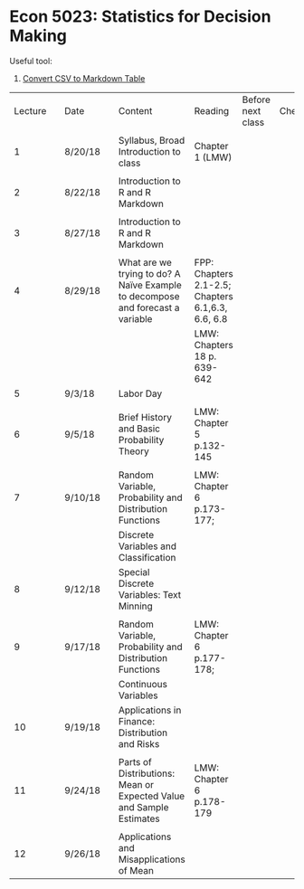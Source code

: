 # Econ 5023: Statistics for Decision Making

Useful tool: 

1. [Convert CSV to Markdown Table](https://donatstudios.com/CsvToMarkdownTable)


|         |  |         |  |                                                                                |                                                   |                   |           |            | 
|---------|--|---------|--|--------------------------------------------------------------------------------|---------------------------------------------------|-------------------|-----------|------------| 
| Lecture |  | Date    |  | Content                                                                        | Reading                                           | Before next class | Checklist | Evaluation | 
|         |  |         |  |                                                                                |                                                   |                   |           |            | 
| 1       |  | 8/20/18 |  | Syllabus, Broad Introduction to class                                          | Chapter 1 (LMW)                                   |                   |           |            | 
|         |  |         |  |                                                                                |                                                   |                   |           |            | 
| 2       |  | 8/22/18 |  | Introduction to R and R Markdown                                               |                                                   |                   |           |            | 
|         |  |         |  |                                                                                |                                                   |                   |           |            | 
| 3       |  | 8/27/18 |  | Introduction to R and R Markdown                                               |                                                   |                   |           |            | 
|         |  |         |  |                                                                                |                                                   |                   |           |            | 
| 4       |  | 8/29/18 |  | What are we trying to do? A Naïve Example to decompose and forecast a variable | FPP: Chapters 2.1-2.5; Chapters 6.1,6.3, 6.6, 6.8 |                   |           |            | 
|         |  |         |  |                                                                                | LMW: Chapters 18 p. 639-642                       |                   |           |            | 
| 5       |  | 9/3/18  |  | Labor Day                                                                      |                                                   |                   |           |            | 
|         |  |         |  |                                                                                |                                                   |                   |           |            | 
| 6       |  | 9/5/18  |  | Brief History and Basic Probability Theory                                     | LMW: Chapter 5 p.132-145                          |                   |           |            | 
|         |  |         |  |                                                                                |                                                   |                   |           |            | 
| 7       |  | 9/10/18 |  | Random Variable, Probability and Distribution Functions                        | LMW: Chapter 6 p.173-177;                         |                   |           |            | 
|         |  |         |  | Discrete Variables and Classification                                          |                                                   |                   |           |            | 
| 8       |  | 9/12/18 |  | Special Discrete Variables: Text Minning                                       |                                                   |                   |           |            | 
|         |  |         |  |                                                                                |                                                   |                   |           |            | 
| 9       |  | 9/17/18 |  | Random Variable, Probability and Distribution Functions                        | LMW: Chapter 6 p.177-178;                         |                   |           |            | 
|         |  |         |  | Continuous Variables                                                           |                                                   |                   |           |            | 
| 10      |  | 9/19/18 |  | Applications in Finance: Distribution and Risks                                |                                                   |                   |           |            | 
|         |  |         |  |                                                                                |                                                   |                   |           |            | 
| 11      |  | 9/24/18 |  | Parts of Distributions: Mean or Expected Value and Sample Estimates            | LMW: Chapter 6 p.178-179                          |                   |           |            | 
|         |  |         |  |                                                                                |                                                   |                   |           |            | 
| 12      |  | 9/26/18 |  | Applications and Misapplications of Mean                                       |                                                   |                   |           |            | 
